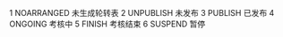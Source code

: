 1 NOARRANGED  未生成轮转表
2 UNPUBLISH   未发布
3 PUBLISH     已发布
4 ONGOING     考核中
5 FINISH      考核结束
6 SUSPEND     暂停
